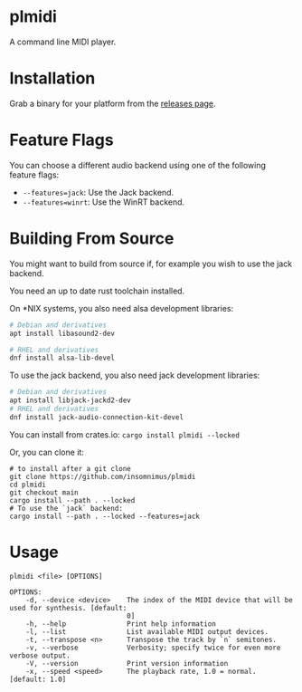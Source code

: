 # plmidi
A command line MIDI player.

# Installation
Grab a binary for your platform from the [releases page](https://github.com/insomnimus/plmidi/releases).

# Feature Flags
You can choose a different audio backend using one of the following feature flags:

-	`--features=jack`: Use the Jack backend.
-	`--features=winrt`: Use the WinRT backend.

# Building From Source
You might want to build from source if, for example you wish to use the jack backend.

You need an up to date rust toolchain installed.

On *NIX systems, you also need alsa development libraries:

```sh
# Debian and derivatives
apt install libasound2-dev

# RHEL and derivatives
dnf install alsa-lib-devel
```

To use the jack backend, you also need jack development libraries:

```sh
# Debian and derivatives
apt install libjack-jackd2-dev
# RHEL and derivatives
dnf install jack-audio-connection-kit-devel
```

You can install from crates.io:
`cargo install plmidi --locked`

Or, you can clone it:

```shell
# to install after a git clone
git clone https://github.com/insomnimus/plmidi
cd plmidi
git checkout main
cargo install --path . --locked
# To use the `jack` backend:
cargo install --path . --locked --features=jack
```

# Usage

```
plmidi <file> [OPTIONS]

OPTIONS:
    -d, --device <device>    The index of the MIDI device that will be used for synthesis. [default:
                             0]
    -h, --help               Print help information
    -l, --list               List available MIDI output devices.
    -t, --transpose <n>      Transpose the track by `n` semitones.
    -v, --verbose            Verbosity; specify twice for even more verbose output.
    -V, --version            Print version information
    -x, --speed <speed>      The playback rate, 1.0 = normal. [default: 1.0]
```